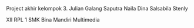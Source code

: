 Project akhir kelompok 3.
Julian Galang Saputra
Naila Dina Salsabila
Stenly

XII RPL 1
SMK Bina Mandiri Multimedia
